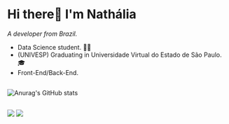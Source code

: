 # Hi there👋 I'm Nathália 

_A developer from Brazil._

- Data Science student. 👩‍💻
- (UNIVESP) Graduating in Universidade Virtual do Estado de São Paulo. 🎓
- Front-End/Back-End. 

##
![Anurag's GitHub stats](https://github-readme-stats.vercel.app/api?username=Natee8&show_icons=true&theme=radical)
##

<div> 
  <a href = "mailto:nathalia.almeida.wts@gmail.com"><img src="https://img.shields.io/badge/-Gmail-%23333?style=for-the-badge&logo=gmail&logoColor=white" target="_blank"></a>
  <a href="https://www.linkedin.com/in/nath%C3%A1lia-almeida-amorim-5a72b1195/" target="_blank"><img src="https://img.shields.io/badge/-LinkedIn-%230077B5?style=for-the-badge&logo=linkedin&logoColor=white" target="_blank"></a> 
</div>
